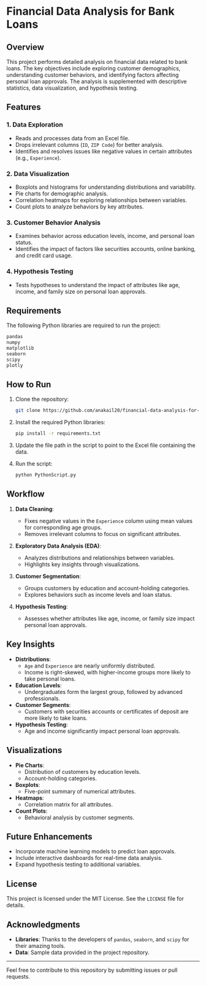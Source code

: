 # Financial Data Analysis for Bank Loans

## Overview

This project performs detailed analysis on financial data related to bank loans. The key objectives include exploring customer demographics, understanding customer behaviors, and identifying factors affecting personal loan approvals. The analysis is supplemented with descriptive statistics, data visualization, and hypothesis testing.

## Features

### 1. Data Exploration
- Reads and processes data from an Excel file.
- Drops irrelevant columns (`ID`, `ZIP Code`) for better analysis.
- Identifies and resolves issues like negative values in certain attributes (e.g., `Experience`).

### 2. Data Visualization
- Boxplots and histograms for understanding distributions and variability.
- Pie charts for demographic analysis.
- Correlation heatmaps for exploring relationships between variables.
- Count plots to analyze behaviors by key attributes.

### 3. Customer Behavior Analysis
- Examines behavior across education levels, income, and personal loan status.
- Identifies the impact of factors like securities accounts, online banking, and credit card usage.

### 4. Hypothesis Testing
- Tests hypotheses to understand the impact of attributes like age, income, and family size on personal loan approvals.

## Requirements

The following Python libraries are required to run the project:

```bash
pandas
numpy
matplotlib
seaborn
scipy
plotly
```

## How to Run

1. Clone the repository:
   ```bash
   git clone https://github.com/anakail20/financial-data-analysis-for-bank-loans
   ```

2. Install the required Python libraries:
   ```bash
   pip install -r requirements.txt
   ```

3. Update the file path in the script to point to the Excel file containing the data.

4. Run the script:
   ```bash
   python PythonScript.py
   ```

## Workflow

1. **Data Cleaning**:
   - Fixes negative values in the `Experience` column using mean values for corresponding age groups.
   - Removes irrelevant columns to focus on significant attributes.

2. **Exploratory Data Analysis (EDA)**:
   - Analyzes distributions and relationships between variables.
   - Highlights key insights through visualizations.

3. **Customer Segmentation**:
   - Groups customers by education and account-holding categories.
   - Explores behaviors such as income levels and loan status.

4. **Hypothesis Testing**:
   - Assesses whether attributes like age, income, or family size impact personal loan approvals.

## Key Insights

- **Distributions**:
  - `Age` and `Experience` are nearly uniformly distributed.
  - Income is right-skewed, with higher-income groups more likely to take personal loans.
- **Education Levels**:
  - Undergraduates form the largest group, followed by advanced professionals.
- **Customer Segments**:
  - Customers with securities accounts or certificates of deposit are more likely to take loans.
- **Hypothesis Testing**:
  - Age and income significantly impact personal loan approvals.

## Visualizations

- **Pie Charts**:
  - Distribution of customers by education levels.
  - Account-holding categories.
- **Boxplots**:
  - Five-point summary of numerical attributes.
- **Heatmaps**:
  - Correlation matrix for all attributes.
- **Count Plots**:
  - Behavioral analysis by customer segments.

## Future Enhancements

- Incorporate machine learning models to predict loan approvals.
- Include interactive dashboards for real-time data analysis.
- Expand hypothesis testing to additional variables.

## License

This project is licensed under the MIT License. See the `LICENSE` file for details.

## Acknowledgments

- **Libraries**: Thanks to the developers of `pandas`, `seaborn`, and `scipy` for their amazing tools.
- **Data**: Sample data provided in the project repository.

---

Feel free to contribute to this repository by submitting issues or pull requests.
